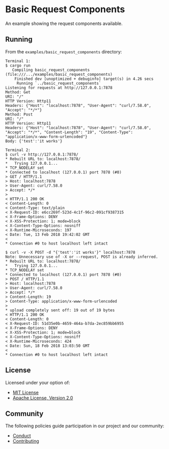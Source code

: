 # Basic Request Components 

An example showing the request components available.

## Running

From the `examples/basic_request_components` directory:

```
Terminal 1:
$ cargo run
   Compiling basic_request_components (file:///.../examples/basic_request_components)
    Finished dev [unoptimized + debuginfo] target(s) in 4.26 secs
     Running `../basic_request_components`
Listening for requests at http://127.0.0.1:7878
Method: Get
URI: "/"
HTTP Version: Http11
Headers: {"Host": "localhost:7878", "User-Agent": "curl/7.58.0", "Accept": "*/*"}
Method: Post
URI: "/"
HTTP Version: Http11
Headers: {"Host": "localhost:7878", "User-Agent": "curl/7.58.0", "Accept": "*/*", "Content-Length": "19", "Content-Type": "application/x-www-form-urlencoded"}
Body: {'test':'it works'}

Terminal 2:
$ curl -v http://127.0.0.1:7878/
* Rebuilt URL to: localhost:7878/
*   Trying 127.0.0.1...
* TCP_NODELAY set
* Connected to localhost (127.0.0.1) port 7878 (#0)
> GET / HTTP/1.1
> Host: localhost:7878
> User-Agent: curl/7.58.0
> Accept: */*
> 
< HTTP/1.1 200 OK
< Content-Length: 0
< Content-Type: text/plain
< X-Request-ID: e6cc269f-523d-4c1f-96c2-091cf9387315
< X-Frame-Options: DENY
< X-XSS-Protection: 1; mode=block
< X-Content-Type-Options: nosniff
< X-Runtime-Microseconds: 197
< Date: Tue, 13 Feb 2018 19:42:02 GMT
< 
* Connection #0 to host localhost left intact

$ curl -v -X POST -d "{'test':'it works'}" localhost:7878
Note: Unnecessary use of -X or --request, POST is already inferred.
* Rebuilt URL to: localhost:7878/
*   Trying 127.0.0.1...
* TCP_NODELAY set
* Connected to localhost (127.0.0.1) port 7878 (#0)
> POST / HTTP/1.1
> Host: localhost:7878
> User-Agent: curl/7.58.0
> Accept: */*
> Content-Length: 19
> Content-Type: application/x-www-form-urlencoded
> 
* upload completely sent off: 19 out of 19 bytes
< HTTP/1.1 200 OK
< Content-Length: 0
< X-Request-ID: 51d35e0b-4659-464a-b7da-2ec859bb6955
< X-Frame-Options: DENY
< X-XSS-Protection: 1; mode=block
< X-Content-Type-Options: nosniff
< X-Runtime-Microseconds: 424
< Date: Sun, 18 Feb 2018 13:03:50 GMT
< 
* Connection #0 to host localhost left intact
```

## License

Licensed under your option of:

* [MIT License](../../LICENSE-MIT)
* [Apache License, Version 2.0](../../LICENSE-APACHE)

## Community

The following policies guide participation in our project and our community:

* [Conduct](../../CONDUCT.md)
* [Contributing](../../CONTRIBUTING.md)
